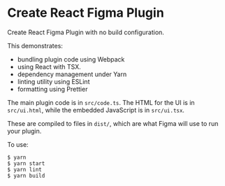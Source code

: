 # Create React Figma Plugin

Create React Figma Plugin with no build configuration.

This demonstrates:

- bundling plugin code using Webpack
- using React with TSX.
- dependency management under Yarn
- linting utility using ESLint
- formatting using Prettier

The main plugin code is in `src/code.ts`. The HTML for the UI is in
`src/ui.html`, while the embedded JavaScript is in `src/ui.tsx`.

These are compiled to files in `dist/`, which are what Figma will use to run
your plugin.

To use:

    $ yarn
    $ yarn start
    $ yarn lint
    $ yarn build
